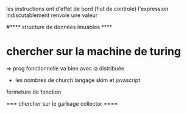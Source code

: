 les instructions ont d'effet de bord (flot de controle)
l'expression indiscutablement renvoie une valeur

#**** structure de données imuables ****

# chercher sur la machine de turing
=> prog fonctionnelle va bien avec la distribuée

* les nombres de church
langage skim et javascript

fermeture de fonction 

=== chercher sur le garbage collector ====
